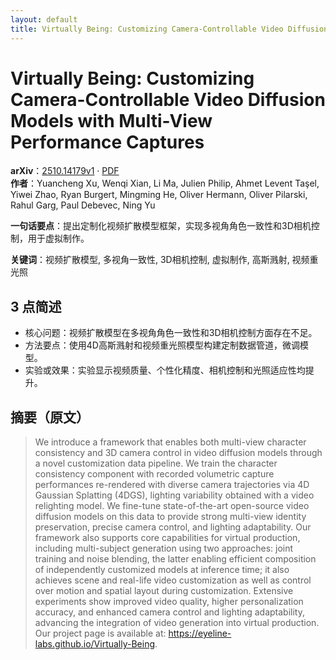 ```yaml
---
layout: default
title: Virtually Being: Customizing Camera-Controllable Video Diffusion Models with Multi-View Performance Captures
---
```


# Virtually Being: Customizing Camera-Controllable Video Diffusion Models with Multi-View Performance Captures
**arXiv**：[2510.14179v1](https://arxiv.org/abs/2510.14179) · [PDF](https://arxiv.org/pdf/2510.14179.pdf)  
**作者**：Yuancheng Xu, Wenqi Xian, Li Ma, Julien Philip, Ahmet Levent Taşel, Yiwei Zhao, Ryan Burgert, Mingming He, Oliver Hermann, Oliver Pilarski, Rahul Garg, Paul Debevec, Ning Yu  

**一句话要点**：提出定制化视频扩散模型框架，实现多视角角色一致性和3D相机控制，用于虚拟制作。

**关键词**：视频扩散模型, 多视角一致性, 3D相机控制, 虚拟制作, 高斯溅射, 视频重光照

## 3 点简述
- 核心问题：视频扩散模型在多视角角色一致性和3D相机控制方面存在不足。
- 方法要点：使用4D高斯溅射和视频重光照模型构建定制数据管道，微调模型。
- 实验或效果：实验显示视频质量、个性化精度、相机控制和光照适应性均提升。

## 摘要（原文）

> We introduce a framework that enables both multi-view character consistency
> and 3D camera control in video diffusion models through a novel customization
> data pipeline. We train the character consistency component with recorded
> volumetric capture performances re-rendered with diverse camera trajectories
> via 4D Gaussian Splatting (4DGS), lighting variability obtained with a video
> relighting model. We fine-tune state-of-the-art open-source video diffusion
> models on this data to provide strong multi-view identity preservation, precise
> camera control, and lighting adaptability. Our framework also supports core
> capabilities for virtual production, including multi-subject generation using
> two approaches: joint training and noise blending, the latter enabling
> efficient composition of independently customized models at inference time; it
> also achieves scene and real-life video customization as well as control over
> motion and spatial layout during customization. Extensive experiments show
> improved video quality, higher personalization accuracy, and enhanced camera
> control and lighting adaptability, advancing the integration of video
> generation into virtual production. Our project page is available at:
> https://eyeline-labs.github.io/Virtually-Being.

